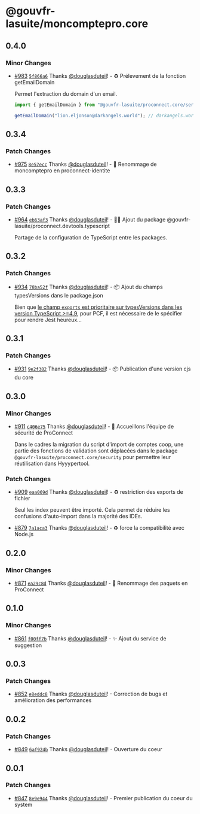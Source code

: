 # @gouvfr-lasuite/moncomptepro.core

## 0.4.0

### Minor Changes

- [#983](https://github.com/numerique-gouv/proconnect-identite/pull/983) [`5f866a6`](https://github.com/numerique-gouv/proconnect-identite/commit/5f866a6c57642229f8ccf8d517dc55519e7abee8) Thanks [@douglasduteil](https://github.com/douglasduteil)! - ♻️ Prélevement de la fonction getEmailDomain

  Permet l'extraction du domain d'un email.

  ```ts
  import { getEmailDomain } from "@gouvfr-lasuite/proconnect.core/services/email";

  getEmailDomain("lion.eljonson@darkangels.world"); // darkangels.world
  ```

## 0.3.4

### Patch Changes

- [#975](https://github.com/numerique-gouv/proconnect-identite/pull/975) [`8e57ecc`](https://github.com/numerique-gouv/proconnect-identite/commit/8e57eccff4d3d614a4264b63f2583a63f82a88e6) Thanks [@douglasduteil](https://github.com/douglasduteil)! - 🚚 Renommage de moncomptepro en proconnect-identite

## 0.3.3

### Patch Changes

- [#964](https://github.com/numerique-gouv/proconnect-identite/pull/964) [`eb63af3`](https://github.com/numerique-gouv/proconnect-identite/commit/eb63af3bf33139adece820c1cfadf3ee387713f1) Thanks [@douglasduteil](https://github.com/douglasduteil)! - 🧑‍💻 Ajout du package @gouvfr-lasuite/proconnect.devtools.typescript

  Partage de la configuration de TypeScript entre les packages.

## 0.3.2

### Patch Changes

- [#934](https://github.com/numerique-gouv/proconnect-identite/pull/934) [`78ba52f`](https://github.com/numerique-gouv/proconnect-identite/commit/78ba52f246fbb54e7b778347d47b9e05a55f6a71) Thanks [@douglasduteil](https://github.com/douglasduteil)! - 📦️ Ajout du champs typesVersions dans le package.json

  Bien que [le champ `exports` est prioritaire sur typesVersions dans les version TypeScript >=4.9](https://www.typescriptlang.org/docs/handbook/release-notes/typescript-4-9.html#exports-is-prioritized-over-typesversions), pour PCF, il est nécessaire de le spécifier pour rendre Jest heureux...

## 0.3.1

### Patch Changes

- [#931](https://github.com/numerique-gouv/proconnect-identite/pull/931) [`9e2f382`](https://github.com/numerique-gouv/proconnect-identite/commit/9e2f382a896330868e91f18c14978874e78691a9) Thanks [@douglasduteil](https://github.com/douglasduteil)! - 📦️ Publication d'une version cjs du core

## 0.3.0

### Minor Changes

- [#911](https://github.com/numerique-gouv/proconnect-identite/pull/911) [`c406e75`](https://github.com/numerique-gouv/proconnect-identite/commit/c406e7528fd74ee7efc49fb3dca7ddfa7cf32ddd) Thanks [@douglasduteil](https://github.com/douglasduteil)! - 👮 Accueillons l'équipe de sécurité de ProConnect

  Dans le cadres la migration du script d'import de comptes coop, une partie des fonctions de validation sont déplacées dans le package `@gouvfr-lasuite/proconnect.core/security` pour permettre leur réutilisation dans Hyyypertool.

### Patch Changes

- [#909](https://github.com/numerique-gouv/proconnect-identite/pull/909) [`eaa069d`](https://github.com/numerique-gouv/proconnect-identite/commit/eaa069dc8a19134bd2b30ba1a4c451dc6d13f2ec) Thanks [@douglasduteil](https://github.com/douglasduteil)! - ♻️ restriction des exports de fichier

  Seul les index peuvent être importé. Cela permet de réduire les confusions d'auto-import dans la majorité des IDEs.

- [#879](https://github.com/numerique-gouv/proconnect-identite/pull/879) [`7a1aca3`](https://github.com/numerique-gouv/proconnect-identite/commit/7a1aca395ed260ad77bd764e160eda48a66c54f9) Thanks [@douglasduteil](https://github.com/douglasduteil)! - :recycle: force la compatibilité avec Node.js

## 0.2.0

### Minor Changes

- [#871](https://github.com/numerique-gouv/proconnect-identite/pull/871) [`ea29c8d`](https://github.com/numerique-gouv/proconnect-identite/commit/ea29c8d6f5f63d7affef692470e9ac03763d0835) Thanks [@douglasduteil](https://github.com/douglasduteil)! - 🚚 Renommage des paquets en ProConnect

## 0.1.0

### Minor Changes

- [#861](https://github.com/numerique-gouv/proconnect-identite/pull/861) [`f00ff7b`](https://github.com/numerique-gouv/proconnect-identite/commit/f00ff7bed2d79f53712793c98f3a171d2a666748) Thanks [@douglasduteil](https://github.com/douglasduteil)! - ✨ Ajout du service de suggestion

## 0.0.3

### Patch Changes

- [#852](https://github.com/numerique-gouv/proconnect-identite/pull/852) [`e8eddc8`](https://github.com/numerique-gouv/proconnect-identite/commit/e8eddc802ed0fc56ecf127aa76730cc9bdb51089) Thanks [@douglasduteil](https://github.com/douglasduteil)! - Correction de bugs et amélioration des performances

## 0.0.2

### Patch Changes

- [#849](https://github.com/numerique-gouv/proconnect-identite/pull/849) [`6af924b`](https://github.com/numerique-gouv/proconnect-identite/commit/6af924bec7a5fa74cfc07adcdc6eda7ac725ba0e) Thanks [@douglasduteil](https://github.com/douglasduteil)! - Ouverture du coeur

## 0.0.1

### Patch Changes

- [#847](https://github.com/numerique-gouv/proconnect-identite/pull/847) [`8e9e944`](https://github.com/numerique-gouv/proconnect-identite/commit/8e9e944e99ae27b5f5fbb225885826a2e933d076) Thanks [@douglasduteil](https://github.com/douglasduteil)! - Premier publication du coeur du system
